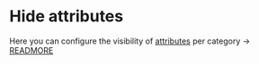 # Hide attributes

Here you can configure the visibility of [attributes](../../../basics/attribute-fields.md) per category → [READMORE](../../administration/predefined-content/attribute-settings.md/#attribute-visibility)
